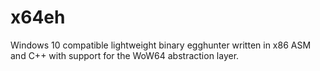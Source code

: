 # x64eh
Windows 10 compatible lightweight binary egghunter written in x86 ASM and C++ with support for the WoW64 abstraction layer.
